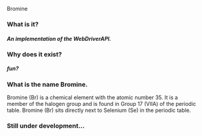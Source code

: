 <p>Bromine</p>

### What is it?
##### An implementation of the WebDriverAPI.

### Why does it exist?
##### fun?

### What is the name Bromine.
Bromine (Br) is a chemical element with the atomic number 35. 
It is a member of the halogen group and is found in Group 17 (VIIA) of the periodic table.
Bromine (Br) sits directly next to Selenium (Se) in the periodic table.



### Still under development...



